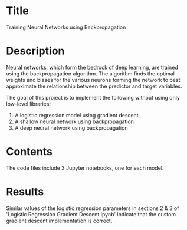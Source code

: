 # Title
Training Neural Networks using Backpropagation

# Description
Neural networks, which form the bedrock of deep learning, are trained using the backpropagation algorithm. The algorithm finds the optimal weights and biases for the various neurons forming the network to best approximate the relationship between the predictor and target variables.

The goal of this project is to implement the following without using only low-level libraries:
1. A logistic regression model using gradient descent
2. A shallow neural network using backpropagation
3. A deep neural network using backpropagation

# Contents
The code files include 3 Jupyter notebooks, one for each model.

# Results
Similar values of the logistic regression parameters in sections 2 & 3 of 'Logistic Regression Gradient Descent.ipynb' indicate that the custom gradient descent implementation is correct.